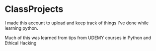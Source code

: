 # ClassProjects

I made this account to upload and keep track of things I've done while learning python.


Much of this was learned from tips from UDEMY courses in Python and Ethical Hacking
